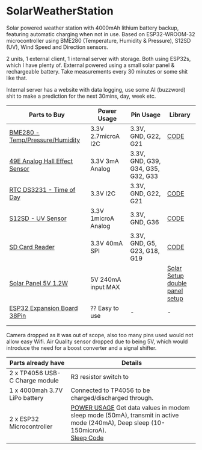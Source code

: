 # SolarWeatherStation
Solar powered weather station with 4000mAh lithium battery backup, featuring automatic charging when not in use. Based on ESP32-WROOM-32 microcontroller using BME280 (Temperature, Humidity &amp; Pressure), S12SD (UV), Wind Speed and Direction sensors.

2 units, 1 external client, 1 internal server with storage. Both using ESP32s, which I have plenty of. External powered using a small solar panel & rechargeable battery. Take measurements every 30 minutes or some shit like that.

Internal server has a website with data logging, use some AI (buzzword) shit to make a prediction for the next 30mins, day, week etc.


| Parts to Buy                                                                                                                                                                                                                                                                                                                                                                                                                  | Power Usage         | Pin Usage                          | Library                                                                                                                                                                        |
| ----------------------------------------------------------------------------------------------------------------------------------------------------------------------------------------------------------------------------------------------------------------------------------------------------------------------------------------------------------------------------------------------------------------------------- | ------------------- | ---------------------------------- | ------------------------------------------------------------------------------------------------------------------------------------------------------------------------------ |
| [BME280 - Temp/Pressure/Humidity](https://www.aliexpress.com/item/1005004527984343.html?algo_exp_id=6f89cd4b-1b46-403d-911e-79a6ef4f1e0c-1&pdp_ext_f=%7B%22order%22%3A%221323%22%2C%22eval%22%3A%221%22%7D&pdp_npi=4%40dis%21NZD%212.97%212.97%21%21%211.64%211.64%21%402103247017351788748772679ee5a2%2112000029484698902%21sea%21NZ%214286076076%21X&curPageLogUid=C3FBgef9J4kM&utparam-url=scene%3Asearch%7Cquery_from%3A) | 3.3V 2.7microA I2C  | 3.3V, GND, G22, G21                | [CODE](https://randomnerdtutorials.com/esp32-bme280-arduino-ide-pressure-temperature-humidity/)                                                                                |
| [49E Analog Hall Effect Sensor](https://www.aliexpress.com/item/32852539663.html?algo_exp_id=0d0e3744-94af-472a-a574-54344ae81f19-0&pdp_npi=4%40dis%21NZD%212.81%212.81%21%21%211.56%211.56%21%402101c80217352640331386742e2b58%2112000024677720980%21sea%21NZ%214286076076%21X&curPageLogUid=JBjutrFxbVXW&utparam-url=scene%3Asearch%7Cquery_from%3A)                                                                        | 3.3V 3mA Analog     | 3.3V, GND, G39, G34, G35, G32, G33 |                                                                                                                                                                                |
| [RTC DS3231 - Time of Day](https://www.aliexpress.com/item/1005007143596890.html?algo_exp_id=9baa1504-9d4e-4c97-ab1c-fa6cb56d936c-0&pdp_npi=4%40dis%21NZD%212.84%212.84%21%21%2111.47%2111.47%21%402101c59817351715972191437e2a95%2112000039565918038%21sea%21NZ%214286076076%21X&curPageLogUid=nutWQ5Wr9TFH&utparam-url=scene%3Asearch%7Cquery_from%3A)                                                                      | 3.3V I2C            | 3.3V, GND, G22, G21                | [CODE](https://thelinuxforum.com/articles/739-how-to-use-the-ds3231-real-time-clock-rtc-module-with-an-esp32)                                                                  |
| [S12SD - UV Sensor](https://www.aliexpress.com/item/1005006339839716.html?algo_exp_id=4471a1de-6787-462e-b686-bf4ef728aef2-45&pdp_npi=4%40dis%21NZD%214.88%213.18%21%21%2119.72%2112.85%21%402103273e17351802189602064e28d3%2112000036818302186%21sea%21NZ%214286076076%21X&curPageLogUid=EnWgZ0z731Uv&utparam-url=scene%3Asearch%7Cquery_from%3A)                                                                            | 3.3V 1microA Analog | 3.3V, GND, G36                     | [CODE](https://www.circuits-diy.com/interfacing-guva-s12sd-uv-sensor-module-with-arduino/)                                                                                     |
| [SD Card Reader](https://www.aliexpress.com/item/1005006248599786.html?algo_exp_id=c83e1023-6fb9-4f23-b8af-d5cd0c14db03-1&pdp_npi=4%40dis%21NZD%216.78%212.21%21%21%2127.40%218.92%21%402101efeb17351716646058459e4fc3%2112000036462632733%21sea%21NZ%214286076076%21X&curPageLogUid=suc1C0rcELFU&utparam-url=scene%3Asearch%7Cquery_from%3A)                                                                                 | 3.3V 40mA SPI       | 3.3V, GND, G5, G23, G18, G19       | [CODE](https://randomnerdtutorials.com/esp32-microsd-card-arduino/)                                                                                                            |
| [Solar Panel 5V 1.2W](https://www.aliexpress.com/item/1005006259573646.html?algo_exp_id=8f5ac563-4764-4c29-a871-a5c9b19ab5a8-1&pdp_npi=4%40dis%21NZD%214.05%214.05%21%21%2116.38%2116.38%21%4021030ea417352533362702016ec084%2112000037977912091%21sea%21NZ%214286076076%21X&curPageLogUid=ViLKrmyADOE4&utparam-url=scene%3Asearch%7Cquery_from%3A)                                                                           | 5V 240mA input MAX  |                                    | [Solar Setup](https://www.youtube.com/watch?v=37kGva3NW8w)<br>[double panel setup](https://randomnerdtutorials.com/power-esp32-esp8266-solar-panels-battery-level-monitoring/) |
| [ESP32 Expansion Board 38Pin](https://www.aliexpress.com/item/1005007059778300.html?mp=1)                                                                                                                                                                                                                                                                                                                                     | ?? Easy to use      | -                                  | -                                                                                                                                                                              |
|                                                                                                                                                                                                                                                                                                                                                                                                                               |                     |                                    |                                                                                                                                                                                |
|                                                                                                                                                                                                                                                                                                                                                                                                                               |                     |                                    |                                                                                                                                                                                |
Camera dropped as it was out of scope, also too many pins used would not allow easy Wifi. Air Quality sensor dropped due to being 5V, which would introduce the need for a boost converter and a signal shifter.

| Parts already have             | Details                                                                                                                                                                                                                                              |
| ------------------------------ | ---------------------------------------------------------------------------------------------------------------------------------------------------------------------------------------------------------------------------------------------------- |
| 2 x TP4056 USB-C Charge module | R3 resistor switch to                                                                                                                                                                                                                                |
| 1 x 4000mah 3.7V LiPo battery  | Connected to TP4056 to be charged/discharged through.                                                                                                                                                                                                |
| 2 x ESP32 Microcontroller      | [POWER USAGE](https://deepbluembedded.com/esp32-sleep-modes-power-consumption/) Get data values in modem sleep mode (50mA), transmit in active mode (240mA), Deep sleep (10-150microA).<br>[Sleep Code](https://www.youtube.com/watch?v=II5YmGYIFJk) |
